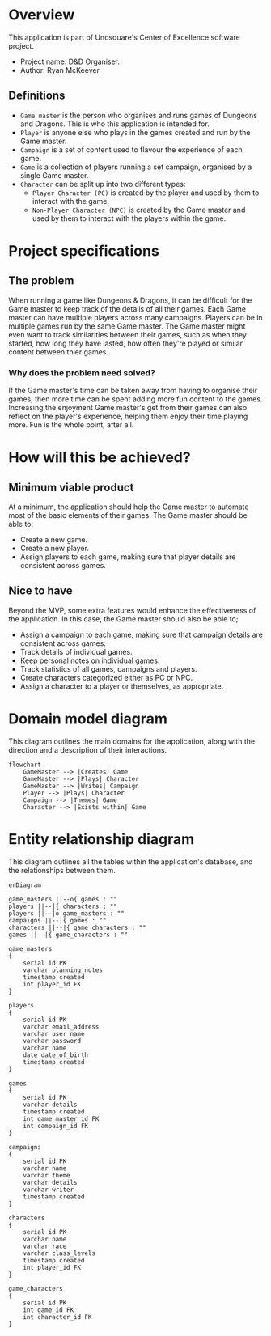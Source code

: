 # Overview
This application is part of Unosquare's Center of Excellence software project.
- Project name: D&D Organiser.
- Author: Ryan McKeever.

## Definitions
- `Game master` is the person who organises and runs games of Dungeons and Dragons. This is who this application is intended for.
- `Player` is anyone else who plays in the games created and run by the Game master.
- `Campaign` is a set of content used to flavour the experience of each game.
- `Game` is a collection of players running a set campaign, organised by a single Game master.
- `Character` can be split up into two different types:
    - `Player Character (PC)` is created by the player and used by them to interact with the game.
    - `Non-Player Character (NPC)` is created by the Game master and used by them to interact with the players within the game.

# Project specifications
## The problem
When running a game like Dungeons & Dragons, it can be difficult for the Game master to keep track of the details of all their games.
Each Game master can have multiple players across many campaigns. Players can be in multiple games run by the same Game master. The Game master might even want to track similarities between their games, such as when they started, how long they have lasted, how often they're played or similar content between thier games.

### Why does the problem need solved?
If the Game master's time can be taken away from having to organise their games, then more time can be spent adding more fun content to the games.
Increasing the enjoyment Game master's get from their games can also reflect on the player's experience, helping them enjoy their time playing more.
Fun is the whole point, after all.

# How will this be achieved?
## Minimum viable product
At a minimum, the application should help the Game master to automate most of the basic elements of their games.
The Game master should be able to;
- Create a new game.
- Create a new player.
- Assign players to each game, making sure that player details are consistent across games.

## Nice to have
Beyond the MVP, some extra features would enhance the effectiveness of the application.
In this case, the Game master should also be able to;
- Assign a campaign to each game, making sure that campaign details are consistent across games.
- Track details of individual games.
- Keep personal notes on individual games.
- Track statistics of all games, campaigns and players.
- Create characters categorized either as PC or NPC.
- Assign a character to a player or themselves, as appropriate.

# Domain model diagram
This diagram outlines the main domains for the application, along with the direction and a description of their interactions.
``` mermaid
flowchart
    GameMaster --> |Creates| Game
    GameMaster --> |Plays| Character
    GameMaster --> |Writes| Campaign
    Player --> |Plays| Character
    Campaign --> |Themes| Game
    Character --> |Exists within| Game
```

# Entity relationship diagram
This diagram outlines all the tables within the application's database, and the relationships between them.
``` mermaid
erDiagram 

game_masters ||--o{ games : ""
players ||--|{ characters : ""
players ||--|o game_masters : ""
campaigns ||--|{ games : ""
characters ||--|{ game_characters : ""
games ||--|{ game_characters : ""

game_masters 
{
    serial id PK
    varchar planning_notes
    timestamp created
    int player_id FK
}

players 
{
    serial id PK
    varchar email_address
    varchar user_name
    varchar password
    varchar name
    date date_of_birth
    timestamp created
}

games 
{
    serial id PK
    varchar details
    timestamp created
    int game_master_id FK
    int campaign_id FK
}

campaigns 
{
    serial id PK
    varchar name
    varchar theme
    varchar details
    varchar writer
    timestamp created
}

characters 
{
    serial id PK
    varchar name
    varchar race
    varchar class_levels
    timestamp created
    int player_id FK
}

game_characters 
{
    serial id PK
    int game_id FK
    int character_id FK
}
```